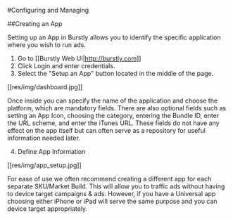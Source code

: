 #Configuring and Managing

##Creating an App

Setting up an App in Burstly allows you to identify the specific application where you wish to run ads.

1. Go to [[Burstly Web UI|http://burstly.com]]
2. Click Login and enter credentials.
3. Select the "Setup an App" button located in the middle of the page.  

[[res/img/dashboard.jpg]]

Once inside you can specify the name of the application and choose the platform, which are mandatory fields.  There are also optional fields such as setting an App Icon, choosing the category, entering the Bundle ID, enter the URL scheme, and enter the iTunes URL.  These fields do not have any effect on the app itself but can often serve as a repository for useful information needed later.

4. Define App Information

[[res/img/app_setup.jpg]]

For ease of use we often recommend creating a different app for each separate SKU/Market Build.  This will allow you to traffic ads without having to device target campaigns & ads.  However, if you have a Universal app choosing either iPhone or iPad will serve the same purpose and you can device target appropriately.